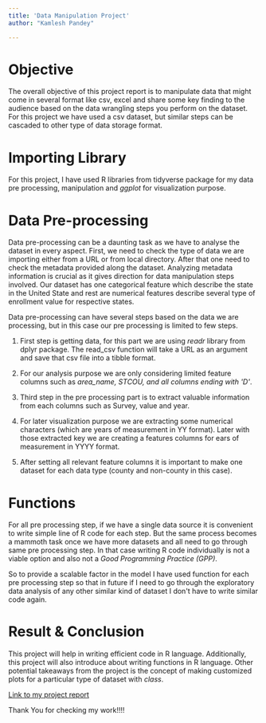 ```yaml
---
title: 'Data Manipulation Project'
author: "Kamlesh Pandey"

---
```


# Objective

The overall objective of this project report is to manipulate data that might come in several format like csv, excel and share some key finding to the audience based on the data wrangling steps you perform on the dataset. For this project we have used a csv dataset, but similar steps can be cascaded to other type of data storage format.

# Importing Library

For this project, I have used R libraries from tidyverse package for my data pre processing, manipulation and *ggplot* for visualization purpose. 


# Data Pre-processing

Data pre-processing can be a daunting task as we have to analyse the dataset in every aspect. First, we need to check the type of data we are importing either from a URL or from local directory. After that one need to check the metadata provided along the dataset. Analyzing metadata information is crucial as it gives direction for data manipulation steps involved. 
Our dataset has one categorical feature which describe the state in the United State and rest are numerical features describe several type of enrollment value for respective states.

Data pre-processing can have several steps based on the data we are processing, but in this case our pre processing is limited to few steps.

1. First step is getting data, for this part we are using *readr* library from dplyr package. The read_csv function will take a URL as an argument and save that csv file into a tibble format.

2. For our analysis purpose we are only considering limited feature columns such as *area_name, STCOU, and all columns ending with 'D'*.

3. Third step in the pre processing part is to extract valuable information from each columns such as Survey, value and year.

4. For later visualization purpose we are extracting some numerical characters (which are years of measurement in YY format). Later with those extracted key we are creating a features columns for ears of measurement in YYYY format.

5. After setting all relevant feature columns it is important to make one dataset for each data type (county and non-county in this case).


# Functions

For all pre processing step, if we have a single data source it is convenient to write simple line of R code for each step. But the same process becomes a mammoth task once we have more datasets and all need to go through same pre processing step. In that case writing R code individually is not a viable option and also not a *Good Programming Practice (GPP)*.

So to provide a scalable factor  in the model I have used function for each pre processing step so that in future if I need to go through the exploratory data analysis of any other similar kind of dataset I don't have to write similar code again.  


# Result & Conclusion

This project will help in writing efficient code in R language. Additionally, this project will also introduce about writing functions in R language.
Other potential takeaways from the project is the concept of making customized plots for a particular type of dataset with *class*.



[Link to my project report](https://kamlesp.github.io/Pandey_Kamlesh_ST558_Project1.html)


Thank You for checking my work!!!!
